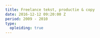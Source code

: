 ```yaml
---
title: Freelance tekst, productie & copy
date: 2016-12-12 09:20:00 Z
period: 2009 - 2010
type:
  opleiding: true
---
```


